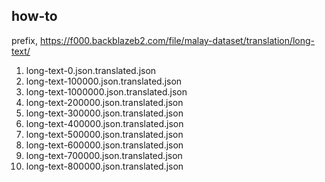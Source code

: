 ## how-to

prefix, https://f000.backblazeb2.com/file/malay-dataset/translation/long-text/

1. long-text-0.json.translated.json
2. long-text-100000.json.translated.json
3. long-text-1000000.json.translated.json
4. long-text-200000.json.translated.json
5. long-text-300000.json.translated.json
6. long-text-400000.json.translated.json
7. long-text-500000.json.translated.json
8. long-text-600000.json.translated.json
9. long-text-700000.json.translated.json
10. long-text-800000.json.translated.json